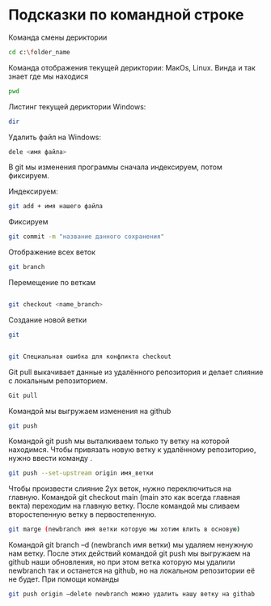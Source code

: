 # Подсказки по командной строке

Команда смены дериктории
```sh
cd c:\folder_name
```
Команда отображения текущей дериктории: МакОs, Linux. Винда и так знает где мы находися
```sh
pwd  
```

Листинг текущей дериктории 
Windows:
```sh
dir
```
Удалить файл на Windows:
```sh
dele <имя файла>
```
В git мы изменения программы сначала индексируем, потом фиксируем.

Индексируем:
```sh
git add + имя нашего файла
```
Фиксируем
```sh
git commit -m "название данного сохранения"
```
Отображение всех веток
```sh
git branch
```
Перемещение по веткам
```sh

git checkout <name_branch> 

```
Создание новой ветки
```sh
git 
```
```sh

```
```sh
git Специальная ошибка для конфликта checkout
```


Git pull выкачивает данные из удалённого репозитория и делает слияние с локальным репозиторием. 

```sh
Git pull
```
Командой  мы выгружаем изменения на github 
```sh
git push 
```
Командой git push мы выталкиваем только ту ветку на которой находимся. Чтобы привязать новую ветку к удалённому репозиторию, нужно ввести команду      .
```sh
git push --set-upstream origin имя_ветки
```
Чтобы произвести слияние 2ух веток, нужно переключиться на главную. Командой git checkout main (main это как всегда главная векта) переходим на главную ветку. После командой мы сливаем второстепенную ветку в первостепенную. 
```sh
git marge (newbranch имя ветки которую мы хотим влить в основую) 
```
Командой git branch –d (newbranch имя ветки) мы удаляем ненужную нам ветку. После этих действий командой git push мы выгружаем на github  наши обновления, но при этом ветка которую мы удалили newbranch так и останется на github, но на локальном репозитории её не будет. При помощи команды 
```sh
git push origin –delete newbranch можно удалить нашу ветку на githab
```


